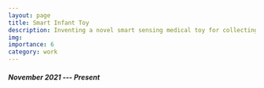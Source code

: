 ```yaml
---
layout: page
title: Smart Infant Toy
description: Inventing a novel smart sensing medical toy for collecting and classifying infant interactions.
img:
importance: 6
category: work
---
```


##### November 2021 --- Present

